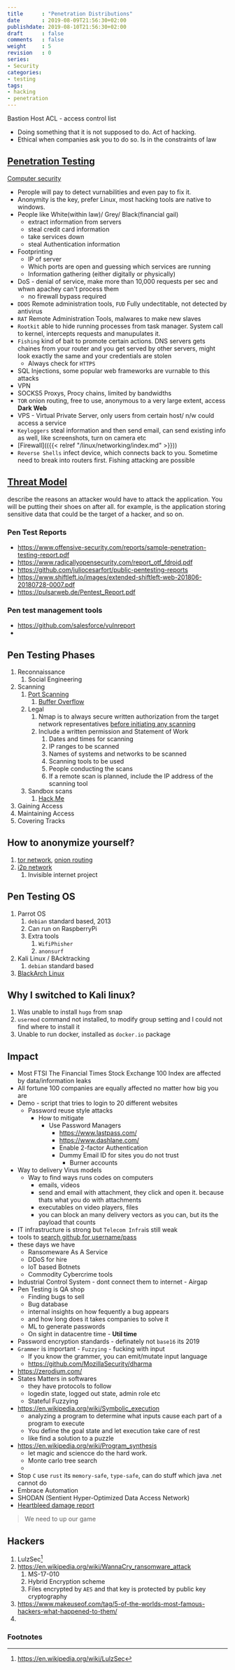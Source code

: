```yaml
---
title      : "Penetration Distributions"
date       : 2019-08-09T21:56:30+02:00
publishdate: 2019-08-10T21:56:30+02:00
draft      : false
comments   : false
weight     : 5
revision   : 0
series:
- Security
categories:
- testing
tags:
- hacking
- penetration
---
```


Bastion Host
ACL - access control list
<!-- more -->

- Doing something that it is not supposed to do. Act of hacking.
- Ethical when companies ask you to do so. Is in the constraints of law

## [Penetration Testing](https://en.wikipedia.org/wiki/Penetration_test)

[Computer security](https://en.wikipedia.org/wiki/Computer_security)

- Perople will pay to detect vurnabilities and even pay to fix it.
- Anonymity is the key, prefer Linux, most hacking tools are native to windows.
- People like White(within law)/ Grey/ Black(financial gail)
  - extract information from servers
  - steal credit card information
  - take services down
  - steal Authentication information
- Footprinting
  - IP of server
  - Which ports are open and guessing which services are running
  - Information gathering (either digitally or physically)
- DoS - denial of service, make more than 10,000 requests per sec and whwn apachey can't process them
  - no firewall bypass required
- `DDOS` Remote administration tools, `FUD` Fully undectitable, not detected by antivirus
- `RAT` Remote Administration Tools, malwares to make new slaves
- `Rootkit` able to hide running processes from task manager. System call to kernel, intercepts requests and manupulates it.
- `Fishing` kind of bait to promote certain actions. DNS servers gets chaines from your router and you get served by other servers, might look exactly the same and your credentials are stolen
  - Always check for `HTTPS`
- SQL Injections, some popular web frameworks are vurnable to this attacks
- VPN
- SOCKS5 Proxys, Procy chains, limited by bandwidths
- `TOR` onion routing, free to use, anonymous to a very large extent, access **Dark Web**
- VPS - Virtual Private Server, only users from certain host/ n/w could access a service
- `Keyloggers` steal information and then send email, can send existing info as well, like screenshots, turn on camera etc
- [Firewall](({{< relref "/linux/networking/index.md" >}}))
- `Reverse Shells` infect device, which connects back to you. Sometime need to break into routers first. Fishing attacking are possible

## [Threat Model](https://en.wikipedia.org/wiki/Threat_model)

describe the reasons an attacker would have to attack the application. You will be putting their shoes on after all.
for example, is the application storing sensitive data that could be the target of a hacker, and so on.


### Pen Test Reports

* https://www.offensive-security.com/reports/sample-penetration-testing-report.pdf
* https://www.radicallyopensecurity.com/report_otf_fdroid.pdf
* https://github.com/juliocesarfort/public-pentesting-reports
* https://www.shiftleft.io/images/extended-shiftleft-web-201806-20180728-0007.pdf
* https://pulsarweb.de/Pentest_Report.pdf

### Pen test management tools

* https://github.com/salesforce/vulnreport
* 

## Pen Testing Phases

1. Reconnaissance
   1. Social Engineering
2. Scanning
   1. [Port Scanning](https://en.wikipedia.org/wiki/Port_scanner)
      1. [Buffer Overflow](https://en.wikipedia.org/wiki/Buffer_overflow)
   2. Legal
      1. Nmap is to always secure written authorization from the target network representatives [before initiating any scanning](https://nmap.org/book/legal-issues.html)
      2. Include a written permission and Statement of Work
         1. Dates and times for scanning
         2. IP ranges to be scanned
         3. Names of systems and networks to be scanned
         4. Scanning tools to be used
         5. People conducting the scans
         6. If a remote scan is planned, include the IP address of the scanning tool
   3. Sandbox scans
      1. [Hack,Me](https://hack.me/)
3. Gaining Access
4. Maintaining Access
5. Covering Tracks



## How to anonymize yourself?

1. [tor network](https://en.wikipedia.org/wiki/Tor_(anonymity_network)), [onion routing](https://en.wikipedia.org/wiki/Onion_routing)
2. [i2p network](https://en.wikipedia.org/wiki/I2P)
   1. Invisible internet project

## Pen Testing OS

1. Parrot OS
   1. `debian` standard based, 2013
   2. Can run on RaspberryPi
   3. Extra tools
      1. `WifiPhisher`
      2. `anonsurf`
2. Kali Linux / BAcktracking
   1. `debian` standard based
3. [BlackArch Linux](https://blackarch.org/)

## Why I switched to Kali linux?

1. Was unable to install `hugo` from snap
2. `usermod` command not installed, to modify group setting and I could not find where to install it
3. Unable to run docker, installed as `docker.io` package

## Impact

* Most FTSI The Financial Times Stock Exchange 100 Index are affected by data/information leaks
* All fortune 100 companies are equally affected no matter how big you are
* Demo - script that tries to login to 20 different websites
  * Password reuse style attacks
    * How to mitigate
      * Use Password Managers
        * https://www.lastpass.com/
        * https://www.dashlane.com/
        * Enable 2-factor Authentication
        * Dummy Email ID for sites you do not trust
          * Burner accounts
* Way to delivery Virus models
  * Way to find ways runs codes on computers
    * emails, videos
    * send and email with attachment, they click and open it. because thats what you do with attachments
    * executables on video players, files
    * you can block an many delivery vectors as you can, but its the payload that counts
* IT infrastructure is strong but `Telecom Infra`is still weak
* tools to [search github for username/pass](https://github.com/UnkL4b/GitMiner)
* these days we have
  * Ransomeware As A Service
  * DDoS for hire
  * IoT based Botnets
  * Commodity Cybercrime tools
* Industrial Control System - dont connect them to internet - Airgap
* Pen Testing is QA shop
  * Finding bugs to sell
  * Bug database
  * internal insights on how fequently a bug appears
  * and how long does it takes companies to solve it
  * ML to generate passwords
  * On sight in datacentre time - **Util time**
* Password encryption standards - definately not `base16` its 2019
* `Grammer` is important - `Fuzzying` - fucking with input
  * If you know the grammer, you can emit/mutate input language
  * https://github.com/MozillaSecurity/dharma
* https://zerodium.com/
* States Matters in softwares
  * they have protocols to follow
  * logedin state, logged out state, admin role etc
  * Stateful Fuzzying
* https://en.wikipedia.org/wiki/Symbolic_execution
  * analyzing a program to determine what inputs cause each part of a program to execute
  * You define the goal state and let execution take care of rest
  * like find a solution to a puzzle
* https://en.wikipedia.org/wiki/Program_synthesis
  * let magic and sciencce do the hard work.
  * Monte carlo tree search
  * 
* Stop `C` use `rust` its `memory-safe`, `type-safe`, can do stuff which java .net cannot do
* Embrace Automation
* SHODAN (Sentient Hyper-Optimized Data Access Network)
* [Heartbleed damage report](https://www.shodan.io/report/0Wew7Zq7)

> We need to up our game


## Hackers

1. LulzSec[^1]
2. https://en.wikipedia.org/wiki/WannaCry_ransomware_attack
   1. MS-17-010
   2. Hybrid Encryption scheme
   3. Files encrypted by `AES` and that key is protected by public key cryptography
3. https://www.makeuseof.com/tag/5-of-the-worlds-most-famous-hackers-what-happened-to-them/
4.  

### Footnotes

[^1]: https://en.wikipedia.org/wiki/LulzSec
[^2]: [Picking Locks](https://www.youtube.com/watch?v=rnmcRTnTNC8)
[^3]: [CH 751 most common key](https://www.amazon.com/Southco-CH751-Campers-Cabinets-Locks/dp/B001562UII)
[^4]: https://en.wikipedia.org/wiki/Equation_Group 
[^5]: https://en.wikipedia.org/wiki/Lazarus_Group
[^6]: https://www.shodan.io/
[^7]: https://en.wikipedia.org/wiki/BlackEnergy
[^8]: https://en.wikipedia.org/wiki/Cyber_insurance
[^9]: https://www.binaryedge.io/
[^10]: https://censys.io/
[^11]: https://github.com/knownsec/ZoomEye
[^12]: http://langsec.org/
[^13]: https://en.wikipedia.org/wiki/Weird_machine
[^14]: https://en.wikipedia.org/wiki/Cargo_cult
[^15]: https://www.binaryedge.io/
[^16]: https://nvd.nist.gov/
[^17]: https://blog.osvdb.org/
[^18]: https://www.nist.gov/